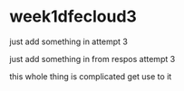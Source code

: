 # week1dfecloud3
just add something in attempt 3

just add something in from respos attempt 3

this whole thing is complicated get use to it
